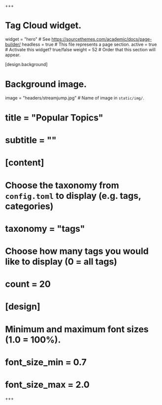 +++
# Tag Cloud widget.
widget = "hero"  # See https://sourcethemes.com/academic/docs/page-builder/
headless = true  # This file represents a page section.
active = true  # Activate this widget? true/false
weight = 52  # Order that this section will appear.

[design.background]
  # Background image.
  image = "headers/streamjump.jpg"  # Name of image in `static/img/`.

# title = "Popular Topics"
# subtitle = ""

# [content]
  # Choose the taxonomy from `config.toml` to display (e.g. tags, categories)
 #  taxonomy = "tags"
  
  # Choose how many tags you would like to display (0 = all tags)
  # count = 20

# [design]
  # Minimum and maximum font sizes (1.0 = 100%).
 #  font_size_min = 0.7
 #  font_size_max = 2.0
+++
<br>
<br>
<br>
<br>
<br>
<br>

